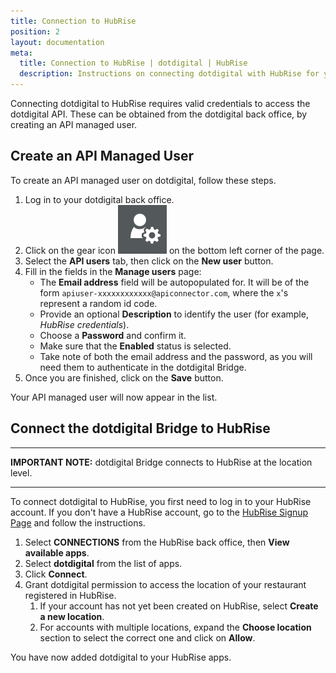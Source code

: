 ```yaml
---
title: Connection to HubRise
position: 2
layout: documentation
meta:
  title: Connection to HubRise | dotdigital | HubRise
  description: Instructions on connecting dotdigital with HubRise for your EPOS to work with other apps as a cohesive whole. Connect apps and synchronise your data.
---
```


Connecting dotdigital to HubRise requires valid credentials to access the dotdigital API.
These can be obtained from the dotdigital back office, by creating an API managed user.

## Create an API Managed User

To create an API managed user on dotdigital, follow these steps.

1. Log in to your dotdigital back office.
1. Click on the gear icon <InlineImage width="20" height="20">![Gear icon](../images/gear-icon.png)</InlineImage> on the bottom left corner of the page.
1. Select the **API users** tab, then click on the **New user** button.
1. Fill in the fields in the **Manage users** page:
   - The **Email address** field will be autopopulated for. It will be of the form `apiuser-xxxxxxxxxxxx@apiconnector.com`, where the `x`'s represent a random id code.
   - Provide an optional **Description** to identify the user (for example, _HubRise credentials_).
   - Choose a **Password** and confirm it.
   - Make sure that the **Enabled** status is selected.
   - Take note of both the email address and the password, as you will need them to authenticate in the dotdigital Bridge.
1. Once you are finished, click on the **Save** button.

Your API managed user will now appear in the list.

## Connect the dotdigital Bridge to HubRise

---

**IMPORTANT NOTE:** dotdigital Bridge connects to HubRise at the location level.

---

To connect dotdigital to HubRise, you first need to log in to your HubRise account.
If you don't have a HubRise account, go to the [HubRise Signup Page](https://manager.hubrise.com/signup) and follow the instructions.

1. Select **CONNECTIONS** from the HubRise back office, then **View available apps**.
1. Select **dotdigital** from the list of apps.
1. Click **Connect**.
1. Grant dotdigital permission to access the location of your restaurant registered in HubRise.
   1. If your account has not yet been created on HubRise, select **Create a new location**.
   1. For accounts with multiple locations, expand the **Choose location** section to select the correct one and click on **Allow**.

You have now added dotdigital to your HubRise apps.
